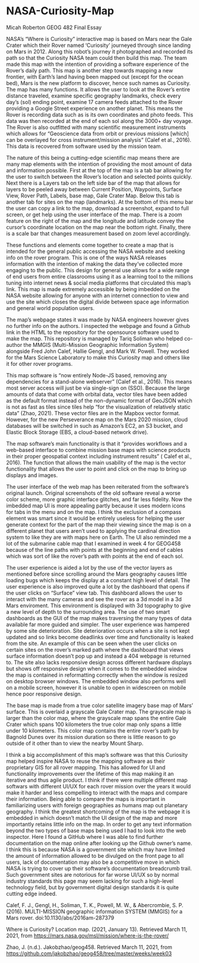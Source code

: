 # NASA-Curiosity-Map

Micah Roberton
GEOG 482
Final Essay

NASA’s “Where is Curiosity” interactive map is based on Mars near the Gale Crater which their Rover named ‘Curiosity’ journeyed through since landing on Mars in 2012. Along this robot’s journey it photographed and recorded its path so that the Curiosity NASA team could then build this map. The team made this map with the intention of providing a software experience of the Rover’s daily path. This map is another step towards mapping a new frontier, with Earth’s land having been mapped out (except for the ocean bed), Mars is the new platform to discover, hence such names as Curiosity. The map has many functions. It allows the user to look at the Rover’s entire distance traveled, examine specific geography landmarks, check every day’s (sol) ending point, examine 17 camera feeds attached to the Rover providing a Google Street experience on another planet. This means the Rover is recording data such as is its own coordinates and photo feeds. This data was then recorded at the end of each sol along the 3000+ day voyage. The Rover is also outfitted with many scientific measurement instruments which allows for “Geoscience data from orbit or previous missions [which] can be overlayed for cross instrument/mission analysis” (Calef et al., 2016). This data is recovered from software used by the mission team.

The nature of this being a cutting-edge scientific map means there are many map elements with the intention of providing the most amount of data and information possible. First at the top of the map is a tab bar allowing for the user to switch between the Rover’s location and selected points quickly. Next there is a Layers tab on the left side bar of the map that allows for layers to be peeled away between Current Position, Waypoints, Surface View, Rover Path, Labels, base map, Gale Crater Map. Below this tab is another tab for sites on the map (landmarks). At the bottom of this menu bar the user can copy a link to the map, download a screenshot, expand to full screen, or get help using the user interface of the map. There is a zoom feature on the right of the map and the longitude and latitude convey the cursor’s coordinate location on the map near the bottom right. Finally, there is a scale bar that changes measurement based on zoom level accordingly. 

These functions and elements come together to create a map that is intended for the general public accessing the NASA website and seeking info on the rover program. This is one of the ways NASA releases information with the intention of making the data they’ve collected more engaging to the public. This design for general use allows for a wide range of end users from entire classrooms using it as a learning tool to the millions tuning into internet news & social media platforms that circulated this map’s link. This map is made extremely accessible by being imbedded on the NASA website allowing for anyone with an internet connection to view and use the site which closes the digital divide between space age information and general world population users.

The map’s webpage states it was made by NASA engineers however gives no further info on the authors. I inspected the webpage and found a Github link in the HTML to the repository for the opensource software used to make the map. This repository is managed by Tariq Soliman who helped co-author the MMGIS (Multi-Mission Geographic Information System) alongside Fred John Calef, Hallie Gengl, and Mark W. Powell. They worked for the Mars Science Laboratory to make this Curiosity map and others like it for other rover programs.

This map software is “now entirely Node-JS based, removing any dependencies for a stand-alone webserver” (Calef et al., 2016). This means most server access will just be via single-sign on (SSO). Because the large amounts of data that come with orbital data, vector tiles have been added as the default format instead of the non-dynamic format of GeoJSON which is not as fast as tiles since tiles help “for the visualization of relatively static data” (Zhao, 2021). These vector files are in the Mapbox vector format. However, for the new Perseverance map on the Mars 2020 mission, cloud databases will be switched in such as Amazon’s EC2, an S3 bucket, and Elastic Block Storage (EBS, a cloud-based network drive). 

The map software’s main functionality is that it “provides workflows and a web-based interface to combine mission base maps with science products in their proper geospatial context including instrument results” ( Calef et al., 2016). The function that allows the main usability of the map is the vector functionality that allows the user to point and click on the map to bring up displays and images.

The user interface of the web map has been reiterated from the software’s original launch. Original screenshots of the old software reveal a worse color scheme, more graphic interface glitches, and far less fidelity. Now the imbedded map UI is more appealing partly because it uses modern icons for tabs in the menu and on the map. I think the exclusion of a compass element was smart since it would be entirely useless for helping the user generate context for the part of the map their viewing since the map is on a different planet that users aren’t used to applying the cardinal direction system to like they are with maps here on Earth. The UI also reminded me a lot of the submarine cable map that I examined in week 4 for GEOG458 because of the line paths with points at the beginning and end of cables which was sort of like the rover’s path with points at the end of each sol. 

The user experience is aided a lot by the use of the vector layers as mentioned before since scrolling around the Mars geography causes little loading bugs which keeps the display at a constant high level of detail. The user experience is also improved quite a lot by the dashboard that opens if the user clicks on “Surface” view tab. This dashboard allows the user to interact with the many cameras and see the rover as a 3d model in a 3d Mars enviroment. This environment is displayed with 3d topography to give a new level of depth to the surrounding area. The use of two smart dashboards as the GUI of the map makes traversing the many types of data available far more guided and simpler. The user experience was hampered by some site deterioration. Site deterioration occurs when a site is not kept updated and so links become deadlinks over time and functionality is leaked from the site. An example of this can be seen when the user clicks on certain sites on the rover’s marked path where the dashboard that views surface information doesn’t pop up and instead a 404 webpage is returned to. The site also lacks responsive design across different hardware displays but shows off responsive design when it comes to the embedded window the map is contained in reformatting correctly when the window is resized on desktop browser windows. The embedded window also performs well on a mobile screen, however it is unable to open in widescreen on mobile hence poor responsive design. 

The base map is made from a true color satellite imagery base map of Mars’ surface. This is overlaid a grayscale Gale Crater map. The grayscale map is larger than the color map, where the grayscale map spans the entire Gale Crater which spans 100 kilometers the true color map only spans a little under 10 kilometers. This color map contains the entire rover’s path by Bagnold Dunes over its mission duration so there is little reason to go outside of it other than to view the nearby Mount Sharp.  

I think a big accomplishment of this map’s software was that this Curiosity map helped inspire NASA to reuse the mapping software as their proprietary GIS for all rover mapping. This has allowed for UI and functionality improvements over the lifetime of this map making it an iterative and thus agile product. I think if there were multiple different map softwars with different UI/UX for each rover mission over the years it would make it harder and less compelling to interact with the maps and compare their information. Being able to compare the maps is important in familiarizing users with foreign geographies as humans map out planetary geography. I think the greatest shortcoming of the map is the webpage it is embedded in which doesn’t match the UI design of the map and more importantly retains little info on the map. In order to get any text information beyond the two types of base maps being used I had to look into the web inspector. Here I found a GitHub where I was able to find further documentation on the map online after looking up the Github owner’s name. I think this is because NASA is a government site which may have limited the amount of information allowed to be divulged on the front page to all users, lack of documentation may also be a competitive move in which NASA is trying to cover up their software’s documentation breadcrumb trail. Such government sites are notorious for far worse UI/UX so by normal industry standards this page may seem lacking for such a high-level technology field, but by government digital design standards it is quite cutting edge indeed.



Calef, F. J., Gengl, H., Soliman, T. K., Powell, M. W., & Abercrombie, S. P. (2016). MULTI-MISSION geographic information SYSTEM (MMGIS) for a Mars rover. doi:10.1130/abs/2016am-287379

Where is Curiosity? Location map. (2021, January 13). Retrieved March 11, 2021, from https://mars.nasa.gov/msl/mission/where-is-the-rover/

Zhao, J. (n.d.). Jakobzhao/geog458. Retrieved March 11, 2021, from https://github.com/jakobzhao/geog458/tree/master/weeks/week03
